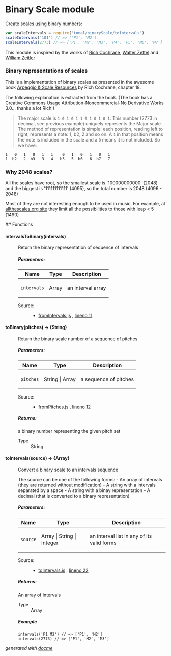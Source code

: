 # Binary Scale module

Create scales using binary numbers:

```js
var scaleIntervals = require('tonal/binaryScale/toIntervals')
scaleIntervals('101') // => ['P1', 'M2']
scaleIntervals(2773) // => ['P1', 'M2', 'M3', 'P4', 'P5', 'M6', 'M7']
```

This module is inspired by the works of [Rich Cochrane](http://cochranemusic.com), [Walter Zettel](http://www.muzuu.org/new_life/pics/simpleblog/scales/scalesadvice.html) and [William Zeitler](http://www.allthescales.org/)

### Binary representations of scales

This is a implementation of binary scales as presented in the awesome book [Arpeggio & Scale Resources](https://archive.org/details/ScaleAndArpeggioResourcesAGuitarEncyclopedia) by Rich Cochrane, chapter 18.

The following explanation is extracted from the book. (The book has a Creative Commons Usage Attribution-Noncommercial-No Derivative Works 3.0... thanks a lot Rich!)

> The major scale is `1 0 1 0 1 1 0 1 0 1 0 1`. This number (2773 in decimal, see previous example) uniquely represents the Major scale. The method of representation is simple: each position, reading left to right, represents a note: 1, b2, 2 and so on. A `1` in that position means the note is included in the scale and a `0` means it is not included. So we have:

```
1   0   1   0   1   1    0   1   0   1   0   1
1  b2   2  b3   3   4   b5   5  b6   6  b7   7
```

### Why 2048 scales?

All the scales have root, so the smallest scale is '100000000000' (2048) and
the biggest is '111111111111' (4095), so the total number is 2048 (4096 - 2048)

Most of they are not interesting enough to be used in music.
For example, at [allthescales.org site](http://allthescales.org) they limit all the possibilities to those with leap < 5 (1490)

## Functions

<!-- START docme generated API please keep comment here to allow auto update -->
<!-- DON'T EDIT THIS SECTION, INSTEAD RE-RUN docme TO UPDATE -->

<div>
<div class="jsdoc-githubify">
<section>
<article>
<div class="container-overview">
<dl class="details">
</dl>
</div>
<dl>
<dt>
<h4 class="name" id="intervalsToBinary"><span class="type-signature"></span>intervalsToBinary<span class="signature">(intervals)</span><span class="type-signature"></span></h4>
</dt>
<dd>
<div class="description">
<p>Return the binary representation of sequence of intervals</p>
</div>
<h5>Parameters:</h5>
<table class="params">
<thead>
<tr>
<th>Name</th>
<th>Type</th>
<th class="last">Description</th>
</tr>
</thead>
<tbody>
<tr>
<td class="name"><code>intervals</code></td>
<td class="type">
<span class="param-type">Array</span>
</td>
<td class="description last"><p>an interval array</p></td>
</tr>
</tbody>
</table>
<dl class="details">
<dt class="tag-source">Source:</dt>
<dd class="tag-source"><ul class="dummy">
<li>
<a href="https://github.com/danigb/tonal/blob/master/fromIntervals.js">fromIntervals.js</a>
<span>, </span>
<a href="https://github.com/danigb/tonal/blob/master/fromIntervals.js#L11">lineno 11</a>
</li>
</ul></dd>
</dl>
</dd>
<dt>
<h4 class="name" id="toBinary"><span class="type-signature"></span>toBinary<span class="signature">(pitches)</span><span class="type-signature"> &rarr; {String}</span></h4>
</dt>
<dd>
<div class="description">
<p>Return the binary scale number of a sequence of pitches</p>
</div>
<h5>Parameters:</h5>
<table class="params">
<thead>
<tr>
<th>Name</th>
<th>Type</th>
<th class="last">Description</th>
</tr>
</thead>
<tbody>
<tr>
<td class="name"><code>pitches</code></td>
<td class="type">
<span class="param-type">String</span>
|
<span class="param-type">Array</span>
</td>
<td class="description last"><p>a sequence of pitches</p></td>
</tr>
</tbody>
</table>
<dl class="details">
<dt class="tag-source">Source:</dt>
<dd class="tag-source"><ul class="dummy">
<li>
<a href="https://github.com/danigb/tonal/blob/master/fromPitches.js">fromPitches.js</a>
<span>, </span>
<a href="https://github.com/danigb/tonal/blob/master/fromPitches.js#L12">lineno 12</a>
</li>
</ul></dd>
</dl>
<h5>Returns:</h5>
<div class="param-desc">
<p>a binary number representing the given pitch set</p>
</div>
<dl>
<dt>
Type
</dt>
<dd>
<span class="param-type">String</span>
</dd>
</dl>
</dd>
<dt>
<h4 class="name" id="toIntervals"><span class="type-signature"></span>toIntervals<span class="signature">(source)</span><span class="type-signature"> &rarr; {Array}</span></h4>
</dt>
<dd>
<div class="description">
<p>Convert a binary scale to an intervals sequence</p>
<p>The source can be one of the following forms:
- An array of intervals (they are returned without modification)
- A string with a intervals separated by a space
- A string with a binay representation
- A decimal (that is converted to a binary representation)</p>
</div>
<h5>Parameters:</h5>
<table class="params">
<thead>
<tr>
<th>Name</th>
<th>Type</th>
<th class="last">Description</th>
</tr>
</thead>
<tbody>
<tr>
<td class="name"><code>source</code></td>
<td class="type">
<span class="param-type">Array</span>
|
<span class="param-type">String</span>
|
<span class="param-type">Integer</span>
</td>
<td class="description last"><p>an interval list in any of its valid forms</p></td>
</tr>
</tbody>
</table>
<dl class="details">
<dt class="tag-source">Source:</dt>
<dd class="tag-source"><ul class="dummy">
<li>
<a href="https://github.com/danigb/tonal/blob/master/toIntervals.js">toIntervals.js</a>
<span>, </span>
<a href="https://github.com/danigb/tonal/blob/master/toIntervals.js#L22">lineno 22</a>
</li>
</ul></dd>
</dl>
<h5>Returns:</h5>
<div class="param-desc">
<p>An array of intervals</p>
</div>
<dl>
<dt>
Type
</dt>
<dd>
<span class="param-type">Array</span>
</dd>
</dl>
<h5>Example</h5>
<pre class="prettyprint"><code>intervals('P1 M2') // => ['P1', 'M2']
intervals(2773) // => ['P1', 'M2', 'M3']</code></pre>
</dd>
</dl>
</article>
</section>
</div>

*generated with [docme](https://github.com/thlorenz/docme)*
</div>
<!-- END docme generated API please keep comment here to allow auto update -->
